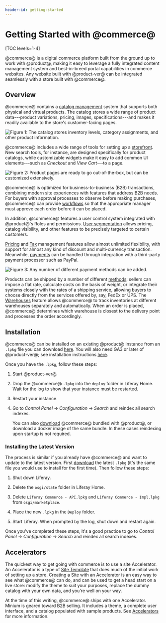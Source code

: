 ```yaml
---
header-id: getting-started
---
```


# Getting Started with @commerce@

[TOC levels=1-4]

@commerce@ is a digital commerce platform built from the ground up to work with
@product@, making it easy to leverage a fully integrated content management
system and best-in-breed portal capabilities in commerce websites. Any website
built with @product-ver@ can be integrated seamlessly with a store built with
@commerce@.

## Overview

@commerce@ contains a 
[catalog management](/web/commerce/documentation/-/knowledge_base/1-0/catalog-management)
system that supports both physical and virtual products. The catalog stores
a wide range of product data---product variations, pricing, images,
specifications---and makes it readily available to the store's customer-facing
pages.

![Figure 1: The catalog stores inventory levels, category assignments, and other product information.](../../images/catalog.png)

@commerce@ includes a wide range of tools for setting up a 
[storefront](/web/commerce/documentation/-/knowledge_base/1-0/setting-up-a-storefront).
New search tools, for instance, are designed specifically for product catalogs,
while customizable widgets make it easy to add common UI elements---such as
*Checkout* and *View Cart*---to a page.

![Figure 2: Product pages are ready to go out-of-the-box, but can be customized extensively.](../../images/breccia-product-detail.png)

@commerce@ is optimized for business-to-business (B2B) transactions, combining
modern site experiences with features that address B2B needs. For buyers with
approval processes to observe before making purchases, @commerce@ can provide
[workflows](/docs/7-1/user/-/knowledge_base/u/workflow) so that the
appropriate manager must approve each order before it can be placed.

In addition, @commerce@ features a user control system integrated with
@product@'s Roles and permissions. [User
segmentation](/web/commerce/documentation/-/knowledge_base/1-0/user-segmentation)
allows pricing, catalog visibility, and other features to be precisely targeted
to certain customers. 

[Pricing](/web/commerce/documentation/-/knowledge_base/1-0/pricing) and
[Tax](/web/commerce/documentation/-/knowledge_base/1-0/taxes) management features
allow almost unlimited flexibility, with support for almost any kind of discount
and multi-currency transaction. Meanwhile, 
[payments](/web/commerce/documentation/-/knowledge_base/1-0/payment-methods)
can be handled through integration with a third-party payment processor such as PayPal.

![Figure 3: Any number of different payment methods can be added.](../../images/payment-methods.png)

Products can be shipped by a number of different
[methods](/web/commerce/documentation/-/knowledge_base/1-0/shipping-methods):
sellers can impose a flat rate, calculate costs on the basis of weight, or
integrate their systems closely with the rates of a shipping service, allowing
buyers to choose directly from the services offered by, say, FedEx or UPS.
The
[Warehouses](/web/commerce/documentation/-/knowledge_base/1-0/warehouses)
feature allows @commerce@ to track inventories at different warehouses
separately and automatically. When an order is placed, @commerce@ determines
which warehouse is closest to the delivery point and processes the order
accordingly.

## Installation

@commerce@ can be installed on an existing @product@ instance from an `.lpkg`
file you can download [here](https://dev.liferay.com/en/web/commerce/downloads).
You will also need GA3 or later of @product-ver@; see installation instructions
[here](/docs/7-1/deploy/-/knowledge_base/d/deploying-product).

Once you have the `.lpkg`, follow these steps:

1.  Start @product-ver@. 

2.  Drop the @commerce@ `.lpkg` into the `deploy` folder in Liferay Home. Wait for the
    log to show that your instance must be restarted.

3.  Restart your instance.

4.  Go to *Control Panel* &rarr; *Configuration* &rarr; *Search* and reindex all
    search indexes.

    You can also [download](https://dev.liferay.com/en/web/commerce/downloads)
@commerce@ bundled with @product@, or download a docker image of the same
bundle. In these cases reindexing upon startup is not required.

### Installing the Latest Version

The process is similar if you already have @commerce@ and want to update to the
latest version. First
[download](https://dev.liferay.com/en/web/commerce/downloads) the latest
`.lpkg` (it's the same file you would use to install for the first time). Then
follow these steps:

1.  Shut down Liferay.

2.  Delete the `osgi/state` folder in Liferay Home.

3.  Delete `Liferay Commerce - API.lpkg` and `Liferay Commerce - Impl.lpkg` from `osgi/marketplace`.

4.  Place the new `.lpkg` in the `Deploy` folder.

5.  Start Liferay. When prompted by the log, shut down and restart again.

Once you've completed these steps, it's a good practice to go to *Control
Panel* &rarr; *Configuration* &rarr; *Search* and reindex all search indexes.

## Accelerators

The quickest way to get going with commerce is to use a site Accelerator. An 
Accelerator is a type of [Site Template]( /docs/7-1/user/-/knowledge_base/u/building-sites-from-templates)
that does much of the initial work of setting up a store. Creating a Site with
an Accelerator is an easy way to see what @commerce@ can do, and can be used
to get a head start on a live store: modify the theme to suit your purposes,
replace the dummy catalog with your own data, and you're well on your way.

At the time of this writing, @commerce@ ships with one Accelerator.  Minium is
geared toward B2B selling. It includes a theme, a complete user interface, and
a catalog populated with sample products. See
[Accelerators](/web/commerce/documentation/-/knowledge_base/1-0/accelerators)
for more information.
